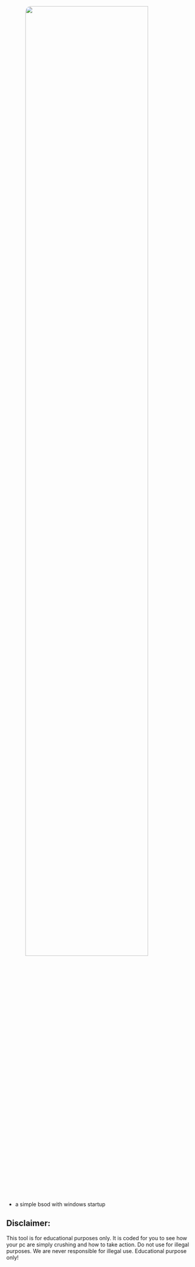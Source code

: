 <img style="border-radius: 15px; display: block; margin-left: auto; margin-right: auto; margin-bottom:20px;" width="80%" src="https://i.imgur.com/umciKXx.png"></img>


- a simple bsod with windows startup



## Disclaimer:
This tool is for educational purposes only. It is coded for you to see how your pc are simply crushing and how to take action. Do not use for illegal purposes. We are never responsible for illegal use. <bold>Educational purpose only!</bold>
